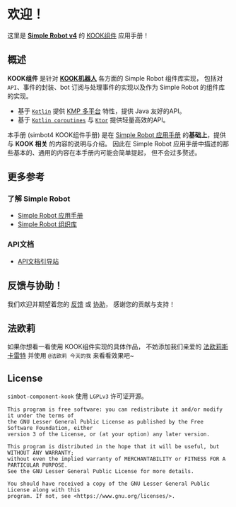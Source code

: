 # 欢迎！

这里是
[**Simple Robot v4**](https://github.com/simple-robot/simpler-robot/tree/v4-dev)
的
[KOOK组件](https://github.com/simple-robot/simbot-component-kook/)
应用手册！

## 概述

**KOOK组件** 是针对
[**KOOK机器人**](https://developer.kookapp.cn/doc/reference)
各方面的 Simple Robot 组件库实现，
包括对 `API`、事件的封装、bot 订阅与处理事件的实现以及作为 Simple Robot 的组件库的实现。

- 基于 [`Kotlin`](https://kotlinlang.org/) 提供 [KMP 多平台](https://kotlinlang.org/docs/multiplatform.html) 特性，提供 Java 友好的API。
- 基于 [`Kotlin coroutines`](https://github.com/Kotlin/kotlinx.coroutines) 与 [`Ktor`](https://ktor.io/) 提供轻量高效的API。

<note title="文档的重心">

本手册 (simbot4 KOOK组件手册) 是在
[Simple Robot 应用手册](https://simbot.forte.love)
的**基础上**，提供与 **KOOK 相关** 的内容的说明与介绍。
因此在 Simple Robot 应用手册中描述的那些基本的、通用的内容在本手册内可能会简单提起，
但不会过多赘述。

</note>

## 更多参考
### 了解 Simple Robot

- [Simple Robot 应用手册](https://simbot.forte.love)
- [Simple Robot 组织库](https://github.com/simple-robot)

### API文档

- [API文档引导站](https://docs.simbot.forte.love)

## 反馈与协助！

我们欢迎并期望着您的
[反馈](https://github.com/simple-robot/simbot-component-kook/issues)
或
[协助](https://github.com/simple-robot/simbot-component-kook/pulls)，
感谢您的贡献与支持！

## 法欧莉

如果你想看一看使用 KOOK组件实现的具体作品，
不妨添加我们亲爱的 [法欧莉斯卡雷特](https://www.kookapp.cn/app/oauth2/authorize?id=10250&permissions=197958144&client_id=jqdlyHK85xe1i5Bo&redirect_uri=&scope=bot)
并使用 `@法欧莉 今天的我` 来看看效果吧~


## License

`simbot-component-kook` 使用 `LGPLv3` 许可证开源。

```
This program is free software: you can redistribute it and/or modify it under the terms of 
the GNU Lesser General Public License as published by the Free Software Foundation, either 
version 3 of the License, or (at your option) any later version.

This program is distributed in the hope that it will be useful, but WITHOUT ANY WARRANTY;
without even the implied warranty of MERCHANTABILITY or FITNESS FOR A PARTICULAR PURPOSE. 
See the GNU Lesser General Public License for more details.

You should have received a copy of the GNU Lesser General Public License along with this 
program. If not, see <https://www.gnu.org/licenses/>.
```
